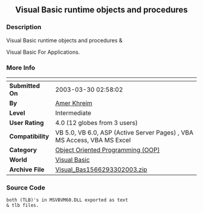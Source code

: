 ﻿<div align="center">

## Visual Basic runtime objects and procedures


</div>

### Description

Visual Basic runtime objects and procedures &

Visual Basic For Applications.
 
### More Info
 


<span>             |<span>
---                |---
**Submitted On**   |2003-03-30 02:58:02
**By**             |[Amer Khreim](https://github.com/Planet-Source-Code/PSCIndex/blob/master/ByAuthor/amer-khreim.md)
**Level**          |Intermediate
**User Rating**    |4.0 (12 globes from 3 users)
**Compatibility**  |VB 5\.0, VB 6\.0, ASP \(Active Server Pages\) , VBA MS Access, VBA MS Excel
**Category**       |[Object Oriented Programming \(OOP\)](https://github.com/Planet-Source-Code/PSCIndex/blob/master/ByCategory/object-oriented-programming-oop__1-47.md)
**World**          |[Visual Basic](https://github.com/Planet-Source-Code/PSCIndex/blob/master/ByWorld/visual-basic.md)
**Archive File**   |[Visual\_Bas1566293302003\.zip](https://github.com/Planet-Source-Code/amer-khreim-visual-basic-runtime-objects-and-procedures__1-44357/archive/master.zip)





### Source Code

```
both (TLB)'s in MSVBVM60.DLL exported as text
& tlb files.
```

